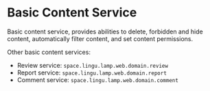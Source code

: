 # Basic Content Service

Basic content service, provides abilities to delete, forbidden and hide content, 
automatically filter content, and set content permissions.

Other basic content services:

- Review service: `space.lingu.lamp.web.domain.review`
- Report service: `space.lingu.lamp.web.domain.report`
- Comment service: `space.lingu.lamp.web.domain.comment`
